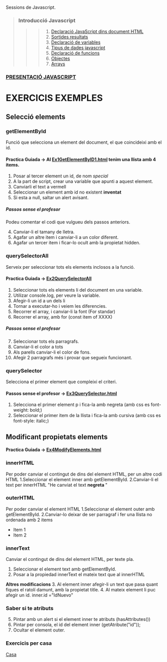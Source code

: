 Sessions de Javascript.
> ### Introducció Javascript
> >  > 1. [Declaració JavaScript dins document HTML](https://www.w3schools.com/js/js_whereto.asp)
> >  > 2. [Sortides resultats](https://www.w3schools.com/js/js_output.asp)
> >  > 3. [Declaració de variables](https://www.w3schools.com/js/js_statements.asp)
> >  > 4. [Tipus de dades javascript](https://www.w3schools.com/js/js_datatypes.asp)
> >  > 5. [Declaració de funcions](https://www.w3schools.com/js/js_functions.asp)
> >  > 6. [Objectes](https://www.w3schools.com/js/js_objects.asp)
> >  > 7. [Arrays](https://www.w3schools.com/js/js_arrays.asp)

### [PRESENTACIÓ JAVASCRIPT](https://docs.google.com/presentation/d/1RytX2_Asf3xn5Le2XBzWdX69Wx8ZuiWNhfrWFZqh5n4/edit?usp=sharing)

# EXERCICIS EXEMPLES

## Selecció elements

### getElementById

Funció que selecciona un element del document, el que coincideixi amb el id.
#### Practica Guiada -> Al [Ex1GetElementByID1.html](https://github.com/mikibardaji/M0373/blob/main/js/Ex1GetElementByID1.html) tenim una llista amb 4 items.
  1. Posar al tercer element un id, de nom *special*
  2. A la part de script, crear una variable que apunti a aquest element.
  3. Canviarli el text a vermell
  4. Seleccionar un element amb id no existent **inventat**
  5. Si esta a null, saltar un alert avisant.
##### Passos sense el profesor 
Podeu comentar el codi que vulgueu dels passos anteriors.

  4. Canviar-li el tamany de lletra.
  5. Agafar un altre item i canviar-li a un color diferent.
  6. Agafar un tercer item i ficar-lo ocult amb la propietat hidden.

### querySelectorAll

Serveix per seleccionar tots els elements inclosos a la funció.

#### Practica Guiada -> [Ex2QuerySelectorAll](https://github.com/mikibardaji/M0373/blob/main/js/Ex2QuerySelector.html)
  1. Seleccionar tots els elements li del document en una variable.
  2. Utilizar console.log, per veure la variable.
  3. Afegir-li un id a un dels li
  4. Tornar a executar-ho i veiem les diferencies.
  5. Recorrer el array, i canviar-li la font (For standar)
  6. Recorrer el array, amb for (const item of XXXX)
##### Passos sense el profesor 
  7. Seleccionar tots els parragrafs.
  8. Canviar-li el color a tots
  9. Als parells canviar-li el color de fons.
  10. Afegir 2 parragrafs més i provar que segueix funcionant.

### querySelector

Selecciona el primer element que compleixi el criteri.

#### Passos sense el profesor -> [Ex3QuerySelector.html](https://github.com/mikibardaji/M0373/blob/main/js/Ex3QuerySelector.html)

  1. Selecciona el primer element p i fica-la amb negreta (amb css es font-weight: bold;)
  2. Seleccionar el primer item de la llista i fica-la amb cursiva (amb css es font-style: italic;)

## Modificant propietats elements

#### Practica Guiada -> [Ex4ModifyElements.html](https://github.com/mikibardaji/M0373/blob/main/js/Ex4ModifyElements.html)

### innerHTML

Per poder canviar  el contingut de dins del element HTML, per un altre codi HTML
  1.Seleccionar el element inner amb getElementById.
  2.Canviar-li el text per innerHTML "He canviat el text <b> negreta </b> "

### outerHTML
Per poder canviar  el element HTML
  1.Seleccionar el element outer amb getElementById.
  2.Canviar-lo deixar de ser parragraf i fer una llista no ordenada amb 2 items
      <ul><li>Item 1</li><li>Item 2</li></ul>

### innerText
Canviar el contingut de dins del element HTML, per texte pla.
  1. Seleccionar el element text amb getElementById.
  2. Posar a la propiedad innerText el mateix text que al innerHTML

**Altres modificacions**
  3. Al element inner afegir-li un text que pasa quant fiques el ratolí damunt, amb la propietat title.
  4. Al mateix element li puc afegir un id. inner.id ="IdNuevo"

### Saber si te atributs
  5. Pintar amb un alert si el element inner te atributs (hasAttributes())
  6. Pintar per consola, el id del element inner (getAtribute("id"));
  7. Ocultar el element outer.


### Exercicis per casa

[Casa](https://docs.google.com/document/d/1lQx2n_pvOcQEtJ_pA2IESeS1O0paxFsIs6TCocuJogE/edit?usp=sharing)
